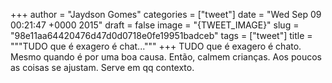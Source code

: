 
+++
author = "Jaydson Gomes"
categories = ["tweet"]
date = "Wed Sep 09 00:21:47 +0000 2015"
draft = false
image = "{TWEET_IMAGE}"
slug = "98e11aa64420476d47d0d0718e0fe19951badceb"
tags = ["tweet"]
title = """TUDO que é exagero é chat..."""
+++
TUDO que é exagero é chato. Mesmo quando é por uma boa causa. Então, calmem crianças. Aos poucos as coisas se ajustam. Serve em qq contexto.
